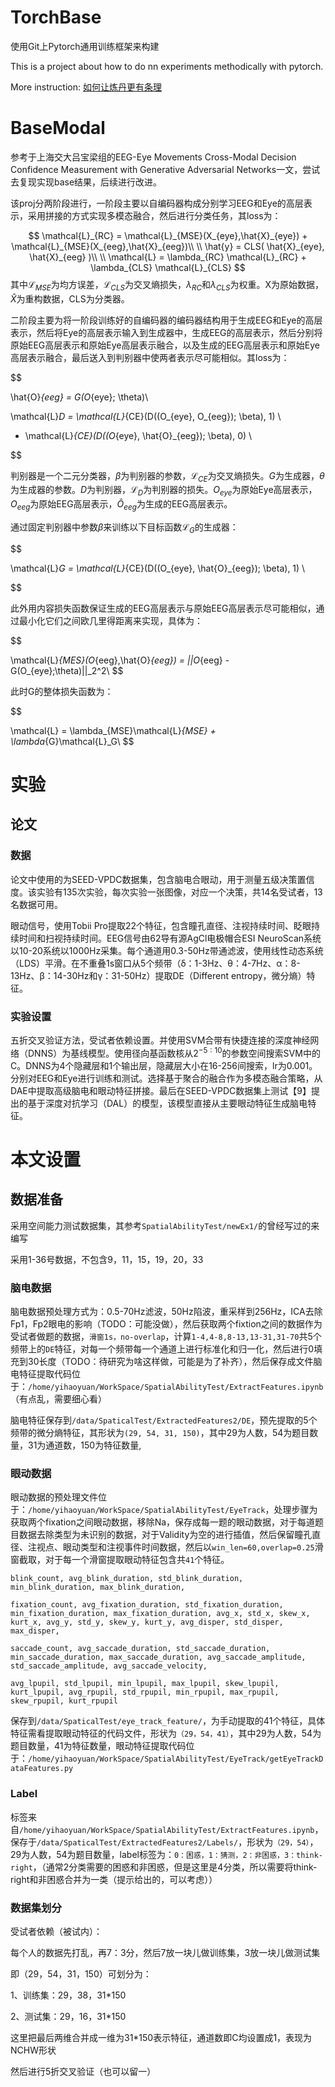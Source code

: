 # TorchBase

使用Git上Pytorch通用训练框架来构建

This is a project about how to do nn experiments methodically with pytorch.

More instruction: [如何让炼丹更有条理](https://github.com/ahangchen/windy-afternoon/blob/master/ml/pratice/torch_best_practice.md)


# BaseModal

参考于上海交大吕宝梁组的EEG-Eye Movements Cross-Modal Decision Confidence Measurement with Generative Adversarial Networks一文，尝试去复现实现base结果，后续进行改进。

该proj分两阶段进行，一阶段主要以自编码器构成分别学习EEG和Eye的高层表示，采用拼接的方式实现多模态融合，然后进行分类任务，其loss为：

$$
\mathcal{L}_{RC} = \mathcal{L}_{MSE}(X_{eye},\hat{X}_{eye}) + \mathcal{L}_{MSE}(X_{eeg},\hat{X}_{eeg})\\
\\
\hat{y} = CLS( \hat{X}_{eye}, \hat{X}_{eeg} )\\
\\
\mathcal{L} = \lambda_{RC} \mathcal{L}_{RC} + \lambda_{CLS} \mathcal{L}_{CLS}
$$
其中$\mathcal{L}_{MSE}$为均方误差，$\mathcal{L}_{CLS}$为交叉熵损失，$\lambda_{RC}$和$\lambda_{CLS}$为权重。X为原始数据，$\hat{X}$为重构数据，CLS为分类器。

二阶段主要为将一阶段训练好的自编码器的编码器结构用于生成EEG和Eye的高层表示，然后将Eye的高层表示输入到生成器中，生成EEG的高层表示，然后分别将原始EEG高层表示和原始Eye高层表示融合，以及生成的EEG高层表示和原始Eye高层表示融合，最后送入到判别器中使两者表示尽可能相似。其loss为：



$$

\hat{O}_{eeg} = G(O_{eye}; \theta)\\

\mathcal{L}_D = \mathcal{L}_{CE}(D((O_{eye}, O_{eeg}); \beta), 1) \\

+ \mathcal{L}_{CE}(D((O_{eye}, \hat{O}_{eeg}); \beta), 0) \\

$$

判别器是一个二元分类器，$\beta$为判别器的参数，$\mathcal{L}_{CE}$为交叉熵损失。$G$为生成器，$\theta$为生成器的参数。$D$为判别器，$\mathcal{L}_D$为判别器的损失。$O_{eye}$为原始Eye高层表示，$O_{eeg}$为原始EEG高层表示，$\hat{O}_{eeg}$为生成的EEG高层表示。

通过固定判别器中参数$\beta$来训练以下目标函数$\mathcal{L}_G$的生成器：

$$

\mathcal{L}_G = \mathcal{L}_{CE}(D((O_{eye}, \hat{O}_{eeg}); \beta), 1) \\

$$

此外用内容损失函数保证生成的EEG高层表示与原始EEG高层表示尽可能相似，通过最小化它们之间欧几里得距离来实现，具体为：

$$

\mathcal{L}_{MES}(O_{eeg},\hat{O}_{eeg}) = ||O_{eeg} - G(O_{eye};\theta)||_2^2\\
$$

此时G的整体损失函数为：

$$

\mathcal{L} = \lambda_{MSE}\mathcal{L}_{MSE} + \lambda_{G}\mathcal{L}_G\\
$$

# 实验

## 论文

### 数据

论文中使用的为SEED-VPDC数据集，包含脑电合眼动，用于测量五级决策置信度。该实验有135次实验，每次实验一张图像，对应一个决策，共14名受试者，13名数据可用。

眼动信号，使用Tobii Pro提取22个特征，包含瞳孔直径、注视持续时间、眨眼持续时间和扫视持续时间。EEG信号由62导有源AgCl电极帽合ESI NeuroScan系统以10-20系统以1000Hz采集。每个通道用0.3-50Hz带通滤波，使用线性动态系统（LDS）平滑。在不重叠1s窗口从5个频带（δ：1-3Hz、θ：4-7Hz、α：8-13Hz、β：14-30Hz和γ：31-50Hz）提取DE（Different entropy，微分熵）特征。

### 实验设置

五折交叉验证方法，受试者依赖设置。并使用SVM合带有快捷连接的深度神经网络（DNNS）为基线模型。使用径向基函数核从$2^{-5:10}$的参数空间搜索SVM中的C。DNNS为4个隐藏层和1个输出层，隐藏层大小在16-256间搜索，lr为0.001。分别对EEG和Eye进行训练和测试。选择基于聚合的融合作为多模态融合策略，从DAE中提取高级脑电和眼动特征拼接。最后在SEED-VPDC数据集上测试【9】提出的基于深度对抗学习（DAL）的模型，该模型直接从主要眼动特征生成脑电特征。


# 本文设置

## 数据准备

采用空间能力测试数据集，其参考`SpatialAbilityTest/newEx1/`的曾经写过的来编写

采用1-36号数据，不包含9，11，15，19，20，33

### 脑电数据

脑电数据预处理方式为：0.5-70Hz滤波，50Hz陷波，重采样到256Hz，ICA去除Fp1，Fp2眼电的影响（TODO：可能没做），然后获取两个fixtion之间的数据作为受试者做题的数据，`滑窗1s，no-overlap`，计算`1-4,4-8,8-13,13-31,31-70`共5个频带上的`DE`特征，对每一个频带每一个通道上进行标准化和归一化，然后进行0填充到30长度（TODO：待研究为啥这样做，可能是为了补齐），然后保存成文件脑电特征提取代码位于：`/home/yihaoyuan/WorkSpace/SpatialAbilityTest/ExtractFeatures.ipynb`（有点乱，需要细心看）

脑电特征保存到`/data/SpaticalTest/ExtractedFeatures2/DE`，预先提取的5个频带的微分熵特征，其形状为`(29, 54, 31, 150)`，其中29为人数，54为题目数量，31为通道数，150为特征数量,

### 眼动数据

眼动数据的预处理文件位于：`/home/yihaoyuan/WorkSpace/SpatialAbilityTest/EyeTrack`，处理步骤为获取两个fixation之间眼动数据，移除Na，保存成每一题的眼动数据，对于每道题目数据去除类型为未识别的数据，对于Validity为空的进行插值，然后保留瞳孔直径、注视点、眼动类型和注视事件时间数据，然后以`win_len=60,overlap=0.25`滑窗截取，对于每一个滑窗提取眼动特征包含共`41`个特征。

```
blink_count, avg_blink_duration, std_blink_duration, min_blink_duration, max_blink_duration,

fixation_count, avg_fixation_duration, std_fixation_duration, min_fixation_duration, max_fixation_duration, avg_x, std_x, skew_x, kurt_x, avg_y, std_y, skew_y, kurt_y, avg_disper, std_disper, max_disper,

saccade_count, avg_saccade_duration, std_saccade_duration, min_saccade_duration, max_saccade_duration, avg_saccade_amplitude, std_saccade_amplitude, avg_saccade_velocity,

avg_lpupil, std_lpupil, min_lpupil, max_lpupil, skew_lpupil, kurt_lpupil, avg_rpupil, std_rpupil, min_rpupil, max_rpupil, skew_rpupil, kurt_rpupil
```


保存到`/data/SpaticalTest/eye_track_feature/`，为手动提取的41个特征，具体特征需看提取眼动特征的代码文件，形状为`（29，54，41）`，其中29为人数，54为题目数量，41为特征数量，眼动特征提取代码位于：`/home/yihaoyuan/WorkSpace/SpatialAbilityTest/EyeTrack/getEyeTrackDataFeatures.py`

### Label

标签来自`/home/yihaoyuan/WorkSpace/SpatialAbilityTest/ExtractFeatures.ipynb`，保存于`/data/SpaticalTest/ExtractedFeatures2/Labels/`，形状为`（29，54）`，29为人数，54为题目数量，label标签为：`0：困惑，1：猜测，2：非困惑，3：think-right`，（通常2分类需要的困惑和非困惑，但是这里是4分类，所以需要将think-right和非困惑合并为一类（提示给出的，可以考虑））

### 数据集划分

受试者依赖（被试内）：

每个人的数据先打乱，再7：3分，然后7放一块儿做训练集，3放一块儿做测试集

即（29，54，31，150）可划分为：

1、训练集：29，38，31\*150

2、测试集：29，16，31\*150

这里把最后两维合并成一维为31\*150表示特征，通道数即C均设置成1，表现为NCHW形状

然后进行5折交叉验证（也可以留一）